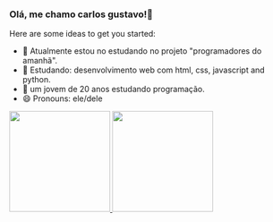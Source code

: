 ### Olá, me chamo carlos gustavo!👋

Here are some ideas to get you started:

- 🔭 Atualmente estou no estudando no projeto "programadores do amanhã".
- 🌱 Estudando:  desenvolvimento web com html, css, javascript and python.
- 💬 um jovem de 20 anos estudando programação.
- 😄 Pronouns: ele/dele

<div>
  <a href="https://github.com/DevSirHitsuji">
  <img height="180em" src="https://github-readme-stats.vercel.app/api?username=DevSirHitsuji&show_icons=true&theme=dark&include_all_commits=true&count_private=true"/>
  <img height="180em" src="https://github-readme-stats.vercel.app/api/top-langs/?username=DevSirHitsuji&layout=compact&langs_count=16&theme=dark"/>
</div>
